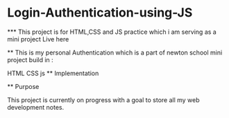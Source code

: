 # Login-Authentication-using-JS

*** This project is for HTML,CSS and JS practice which i am serving as a mini project Live here

** This is my personal Authentication which is a part of newton school mini project build in :

HTML
CSS 
js
** Implementation


** Purpose

This project is currently on progress with a goal to store all my web development notes.
